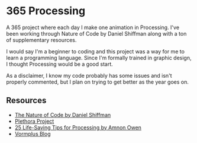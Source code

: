 365 Processing
=============

A 365 project where each day I make one animation in Processing. I've been working through Nature of Code by Daniel Shiffman along with a ton of supplementary resources. 

I would say I'm a beginner to coding and this project was a way for me to learn a programming language. Since I'm formally trained in graphic design, I thought Processing would be a good start. 

As a disclaimer, I know my code probably has some issues and isn't properly commented, but I plan on trying to get better as the year goes on. 

<h2>Resources</h2>
<ul>
  <li><a href="http://natureofcode.com/">The Nature of Code by Daniel Shiffman</a></li>
  <li><a href="http://plethora-project.com/">Plethora Project</a></li>
  <li><a href="http://amnonp5.wordpress.com/2012/01/28/25-life-saving-tips-for-processing/">25 Life-Saving Tips for Processing by Amnon Owen</a></li>
  <li><a href="http://vormplus.be/search/tags/processing">Vormplus Blog</a></li>

</ul>
